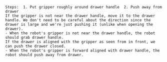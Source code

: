  
    Steps:  1. Put gripper roughly around drawer handle  2. Push away from drawer 
    If the gripper is not near the drawer handle, move it to the drawer handle. We don't need to be careful about the direction since the drawer is large and we're just pushing it (unlike when opening the drawer).
    - When the robot's gripper is not near the drawer handle, the robot should grab drawer handle.
    If the drawer is aligned with the gripper as seen from in front, we can push the drawer closed.
    - When the robot's gripper is forward aligned with drawer handle, the robot should push away from drawer.